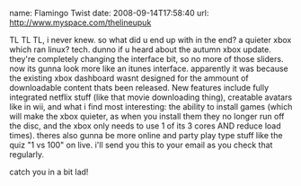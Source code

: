 name: Flamingo Twist
date: 2008-09-14T17:58:40
url: http://www.myspace.com/thelineupuk

TL TL TL, i never knew. so what did u end up with in the end? a quieter xbox
which ran linux? tech. dunno if u heard about the autumn xbox update. they're
completely changing the interface bit, so no more of those sliders. now its
gunna look more like an itunes interface. apparently it was because the
existing xbox dashboard wasnt designed for the ammount of downloadable content
thats been released. New features include fully integrated netflix stuff (like
that movie downloading thing), creatable avatars like in wii, and what i find
most interesting: the ability to install games (which will make the xbox
quieter, as when you install them they no longer run off the disc, and the
xbox only needs to use 1 of its 3 cores AND reduce load times). theres also
gunna be more online and party play type stuff like the quiz "1 vs 100" on
live. i'll send you this to your email as you check that regularly.

catch you in a bit lad!
